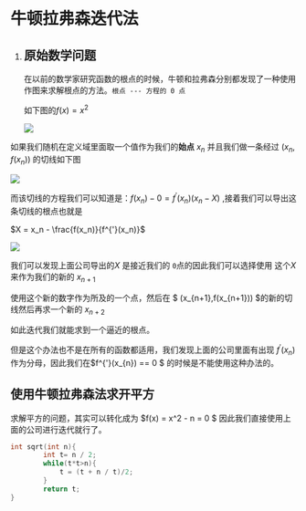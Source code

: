 # 牛顿拉弗森迭代法

1. ## 原始数学问题

   ​	在以前的数学家研究函数的根点的时候，牛顿和拉弗森分别都发现了一种使用作图来求解根点的方法。`根点 --- 方程的 0 点`

   如下图的$f(x) = x ^ 2$ 

   ![](https://tva1.sinaimg.cn/large/006y8mN6ly1g6fbt1be8fj30ke0f0aa3.jpg)

   

如果我们随机在定义域里面取一个值作为我们的**始点** $x_n$ 并且我们做一条经过  $(x_n,f(x_n))$ 的切线如下图

![](https://tva1.sinaimg.cn/large/006y8mN6ly1g6fc22nr0gj30k40ki3yq.jpg)

而该切线的方程我们可以知道是：$f(x_n) - 0 = f^{'}(x_n)(x_n -X)$ ,接着我们可以导出这条切线的根点也就是

$X = x_n - \frac{f(x_n)}{f^{'}(x_n)}$

![](https://tva1.sinaimg.cn/large/006y8mN6ly1g6fcj4rohzj30ja0i20sz.jpg)

我们可以发现上面公司导出的$X$   是接近我们的 `0`点的因此我们可以选择使用 这个$X$  来作为我们的新的 $x_{n+1}$

 使用这个新的数字作为所及的一个点，然后在 $ (x_{n+1},f(x_{n+1})) $的新的切线然后再求一个新的 $x_{n+2}$ 

如此迭代我们就能求到一个逼近的根点。



但是这个办法也不是在所有的函数都适用，我们发现上面的公司里面有出现 $f^{'}(x_{n})$ 作为分母，因此我们在$f^{'}(x_{n}) == 0 $ 的时候是不能使用这种办法的。



## 使用牛顿拉弗森法求开平方

求解平方的问题，其实可以转化成为 $f(x) = x^2 - n = 0 $ 因此我们直接使用上面的公司进行迭代就行了。

```c
int sqrt(int n){
 		int t= n / 2;
    	while(t*t>n){
            t = (t + n / t)/2;
        }
  		return t;
}

```

